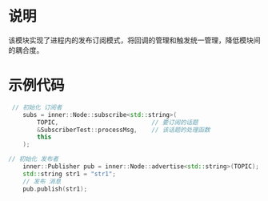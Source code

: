 # 说明

该模块实现了进程内的发布订阅模式，将回调的管理和触发统一管理，降低模块间的耦合度。

# 示例代码

```c++
 // 初始化 订阅者 
    subs = inner::Node::subscribe<std::string>(
        TOPIC,                          // 要订阅的话题
        &SubscriberTest::processMsg,    // 该话题的处理函数
        this
    );
```

```c++
// 初始化 发布者
    inner::Publisher pub = inner::Node::advertise<std::string>(TOPIC);
    std::string str1 = "str1";
    // 发布 消息
    pub.publish(str1);
```

